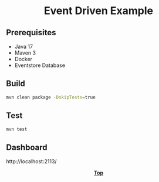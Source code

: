 # <p align="center">Event Driven Example</p>


## Prerequisites

* Java 17
* Maven 3
* Docker
* Eventstore Database

## Build

```bash
mvn clean package -DskipTests=true
```

## Test

```bash
mvn test
```


## Dashboard
http://localhost:2113/


**<p align="center"> [Top](#event-driven-example) </p>**



